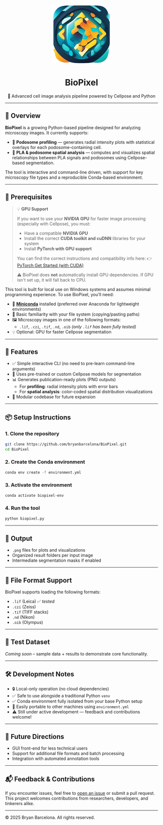 <p align="center">
  <img src="images/images/BioPixelIcon.png" alt="BioPixel Logo" width="200"/>
</p>

<h1 align="center">BioPixel</h1>

<p align="center">
  🔬 Advanced cell image analysis pipeline powered by Cellpose and Python
</p>

---

## 📖 Overview

**BioPixel** is a growing Python-based pipeline designed for analyzing microscopy images. It currently supports:

- 🧫 **Podosome profiling** — generates radial intensity plots with statistical overlays for each podosome-containing cell.
- 🧬 **PLA & podosome spatial analysis** — computes and visualizes spatial relationships between PLA signals and podosomes using Cellpose-based segmentation.

The tool is interactive and command-line driven, with support for key microscopy file types and a reproducible Conda-based environment.

---

## 🧰 Prerequisites

> 💡 **GPU Support**
>
> If you want to use your **NVIDIA GPU** for faster image processing (especially with Cellpose), you must:
>
> - Have a compatible **NVIDIA GPU**
> - Install the correct **CUDA toolkit and cuDNN** libraries for your system
> - Install **PyTorch with GPU support**
>
> You can find the correct instructions and compatibility info here:
> 👉 [PyTorch Get Started (with CUDA)](https://pytorch.org/get-started/locally/)
>
> ⚠️ BioPixel does **not** automatically install GPU dependencies. If GPU isn't set up, it will fall back to CPU.


This tool is built for local use on Windows systems and assumes minimal programming experience. To use BioPixel, you’ll need:

- 🐍 **[Miniconda](https://docs.conda.io/en/latest/miniconda.html)** installed (preferred over Anaconda for lightweight environments)
- 📂 Basic familiarity with your file system (copying/pasting paths)
- 🖼️ Microscopy images in one of the following formats:
  - `.lif`, `.czi`, `.tif`, `.nd`, `.oib` *(only `.lif` has been fully tested)*
- 💡 Optional: GPU for faster Cellpose segmentation

---

## 🚀 Features

- ✅ Simple interactive CLI (no need to pre-learn command-line arguments)
- 🎯 Uses pre-trained or custom Cellpose models for segmentation
- 📊 Generates publication-ready plots (PNG outputs)
  - For **profiling**: radial intensity plots with error bars
  - For **spatial analysis**: color-coded spatial distribution visualizations
- 🧱 Modular codebase for future expansion

---

## 📦 Setup Instructions

### 1. Clone the repository

```bash
git clone https://github.com/bryanbarcelona/BioPixel.git
cd BioPixel
```

### 2. Create the Conda environment

```bash
conda env create -f environment.yml
```

### 3. Activate the environment

```bash
conda activate biopixel-env
```

### 4. Run the tool

```bash
python biopixel.py
```

---

## 📂 Output

- `.png` files for plots and visualizations
- Organized result folders per input image
- Intermediate segmentation masks if enabled

---

## 📁 File Format Support

BioPixel supports loading the following formats:
- `.lif` (Leica) ✅ *tested*
- `.czi` (Zeiss)
- `.tif` (TIFF stacks)
- `.nd` (Nikon)
- `.oib` (Olympus)

---

## 🧪 Test Dataset

*Coming soon* – sample data + results to demonstrate core functionality.

---

## 🛠️ Development Notes

- 🔒 Local-only operation (no cloud dependencies)
- ✅ Safe to use alongside a traditional Python `venv`
- ✅ Conda environment fully isolated from your base Python setup
- 🚀 Easily portable to other machines using `environment.yml`
- ⚠️ Still under active development — feedback and contributions welcome!

---

## 📌 Future Directions

- GUI front-end for less technical users
- Support for additional file formats and batch processing
- Integration with automated annotation tools

---

## 📬 Feedback & Contributions

If you encounter issues, feel free to [open an issue](https://github.com/bryanbarcelona/BioPixel/issues) or submit a pull request. This project welcomes contributions from researchers, developers, and tinkerers alike.

---

© 2025 Bryan Barcelona. All rights reserved.
